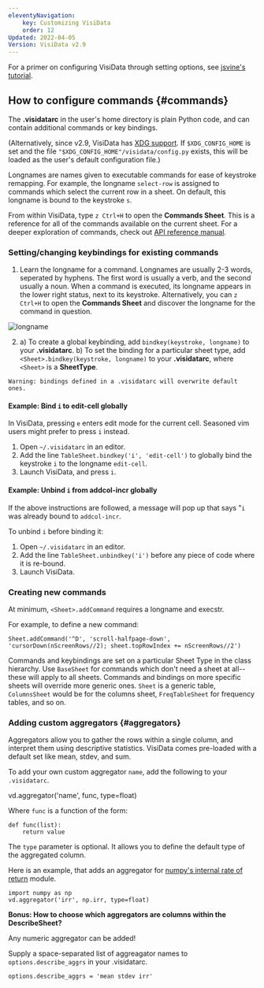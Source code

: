 ```yaml
---
eleventyNavigation:
    key: Customizing VisiData
    order: 12
Updated: 2022-04-05
Version: VisiData v2.9
---
```


For a primer on configuring VisiData through setting options, see [jsvine's tutorial](https://jsvine.github.io/intro-to-visidata/advanced/configuring-visidata/).

## How to configure commands {#commands}

The **.visidatarc** in the user's home directory is plain Python code, and can contain additional commands or key bindings.

(Alternatively, since v2.9, VisiData has [XDG support](https://github.com/saulpw/visidata/pull/1420). If `$XDG_CONFIG_HOME` is set and the file `"$XDG_CONFIG_HOME"/visidata/config.py` exists, this will be loaded as the user's default configuration file.)

Longnames are names given to executable commands for ease of keystroke remapping. For example, the longname `select-row` is assigned to commands which select the current row in a sheet. On default, this longname is bound to the keystroke `s`.

From within VisiData, type `z Ctrl+H` to open the **Commands Sheet**. This is a reference for all of the commands available on the current sheet. For a deeper exploration of commands, check out [API reference manual](https://www.visidata.org/docs/api/commands.html).

### Setting/changing keybindings for existing commands

1. Learn the longname for a command. Longnames are usually 2-3 words, seperated by hyphens. The first word is usually a verb, and the second usually a noun. When a command is executed, its longname appears in the lower right status, next to its keystroke. Alternatively, you can `z Ctrl+H` to open the **Commands Sheet** and discover the longname for the command in question.

![longname](/docs/assets/longname.png)

2. a) To create a global keybinding, add `bindkey(keystroke, longname)` to your **.visidatarc**.
b) To set the binding for a particular sheet type, add `<Sheet>.bindkey(keystroke, longname)` to your **.visidatarc**, where `<Sheet>` is a **SheetType**.

~~~
Warning: bindings defined in a .visidatarc will overwrite default ones.
~~~

#### Example: Bind `i` to edit-cell globally

In VisiData, pressing `e` enters edit mode for the current cell. Seasoned vim users might prefer to press `i` instead.

1. Open `~/.visidatarc` in an editor.
2. Add the line `TableSheet.bindkey('i', 'edit-cell')` to globally bind the keystroke `i` to the longname `edit-cell`.
3. Launch VisiData, and press `i`.

#### Example: Unbind `i` from addcol-incr globally

If the above instructions are followed, a message will pop up that says "`i` was already bound to `addcol-incr`.

To unbind `i` before binding it:

1. Open `~/.visidatarc` in an editor.
2. Add the line `TableSheet.unbindkey('i')` before any piece of code where it is re-bound.
3. Launch VisiData.


### Creating new commands

At minimum, `<Sheet>.addCommand` requires a longname and execstr.

For example, to define a new command:

~~~
Sheet.addCommand('^D', 'scroll-halfpage-down', 'cursorDown(nScreenRows//2); sheet.topRowIndex += nScreenRows//2')
~~~

Commands and keybindings are set on a particular Sheet Type in the class hierarchy. Use `BaseSheet` for commands which don't need a sheet at all--these will apply to all sheets.  Commands and bindings on more specific sheets will override more generic ones.  `Sheet` is a generic table, `ColumnsSheet` would be for the columns sheet, `FreqTableSheet` for frequency tables, and so on.

### Adding custom aggregators {#aggregators}

Aggregators allow you to gather the rows within a single column, and interpret them using descriptive statistics. VisiData comes pre-loaded with a default set like mean, stdev, and sum.

To add your own custom aggregator `name`, add the following to your `.visidatarc`.

vd.aggregator('name', func, type=float)

Where `func` is a function of the form:

```
def func(list):
    return value
```

The `type` parameter is optional. It allows you to define the default type of the aggregated column.

Here is an example, that adds an aggregator for [numpy's internal rate of return](https://numpy.org/devdocs/reference/generated/numpy.irr.html) module.

```
import numpy as np
vd.aggregator('irr', np.irr, type=float)
```

**Bonus: How to choose which aggregators are columns within the DescribeSheet?**

Any numeric aggregator can be added!

Supply a space-separated list of aggreagator names to `options.describe_aggrs` in your .visidatarc.

```
options.describe_aggrs = 'mean stdev irr'
```
